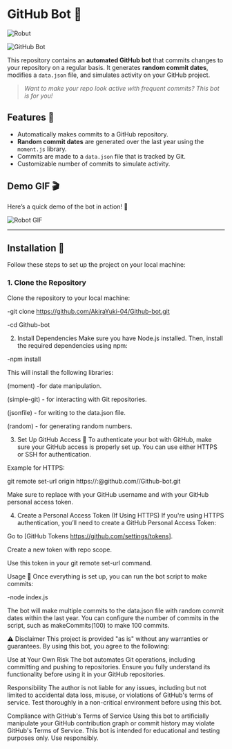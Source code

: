 # GitHub Bot 🤖
![Robut](https://github.com/user-attachments/assets/c6f92c50-9bde-460f-81da-dc550e7540fa)

![GitHub Bot]()  <!-- Replace with your own image URL -->

This repository contains an **automated GitHub bot** that commits changes to your repository on a regular basis. It generates **random commit dates**, modifies a `data.json` file, and simulates activity on your GitHub project.

> _Want to make your repo look active with frequent commits? This bot is for you!_

## Features 🎉

- Automatically makes commits to a GitHub repository.
- **Random commit dates** are generated over the last year using the `moment.js` library.
- Commits are made to a `data.json` file that is tracked by Git.
- Customizable number of commits to simulate activity.

## Demo GIF 🎬

Here’s a quick demo of the bot in action! 🎥

![Robot GIF](https://media.giphy.com/media/Yb568GGmZxoiLntbqm/giphy.gif)  

---

## Installation 🔧

Follow these steps to set up the project on your local machine:

### 1. Clone the Repository

Clone the repository to your local machine:


-git clone <https://github.com/AkiraYuki-04/Github-bot.git>

-cd Github-bot


2. Install Dependencies
Make sure you have Node.js installed. Then, install the required dependencies using npm:


-npm install

This will install the following libraries:

(moment) -for date manipulation.

(simple-git) - for interacting with Git repositories.

(jsonfile) - for writing to the data.json file.

(random)  - for generating random numbers.



3. Set Up GitHub Access 🔐
To authenticate your bot with GitHub, make sure your GitHub access is properly set up. You can use either HTTPS or SSH for authentication.

Example for HTTPS:

git remote set-url origin https://<username>:<token>@github.com/<username>/Github-bot.git

Make sure to replace <username> with your GitHub username and <token> with your GitHub personal access token.


4. Create a Personal Access Token (If Using HTTPS)
If you're using HTTPS authentication, you’ll need to create a GitHub Personal Access Token:

Go to [GitHub  Tokens  <https://github.com/settings/tokens>].

Create a new token with repo scope.

Use this token in your git remote set-url command.

Usage 🚀
Once everything is set up, you can run the bot script to make commits:

-node index.js

The bot will make multiple commits to the data.json file with random commit dates within the last year. You can configure the number of commits in the script, such as makeCommits(100) to make 100 commits.




⚠️ Disclaimer
This project is provided "as is" without any warranties or guarantees. By using this bot, you agree to the following:

Use at Your Own Risk
The bot automates Git operations, including committing and pushing to repositories. Ensure you fully understand its functionality before using it in your GitHub repositories.

Responsibility
The author is not liable for any issues, including but not limited to accidental data loss, misuse, or violations of GitHub's terms of service. Test thoroughly in a non-critical environment before using this bot.

Compliance with GitHub's Terms of Service
Using this bot to artificially manipulate your GitHub contribution graph or commit history may violate GitHub's Terms of Service. This bot is intended for educational and testing purposes only. Use responsibly.
